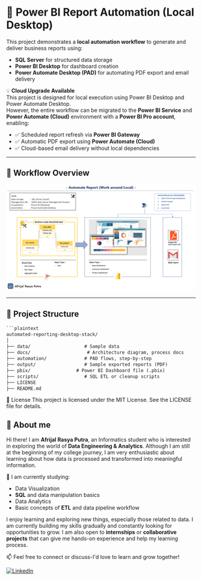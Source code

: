 # 🧾 Power BI Report Automation (Local Desktop)

This project demonstrates a **local automation workflow** to generate and deliver business reports using:
- **SQL Server** for structured data storage
- **Power BI Desktop** for dashboard creation
- **Power Automate Desktop (PAD)** for automating PDF export and email delivery

💡 **Cloud Upgrade Available**  
This project is designed for local execution using Power BI Desktop and Power Automate Desktop.  
However, the entire workflow can be migrated to the **Power BI Service** and **Power Automate (Cloud)** environment with a **Power BI Pro account**, enabling:

- ✅ Scheduled report refresh via **Power BI Gateway**
- ✅ Automatic PDF export using **Power Automate (Cloud)**
- ✅ Cloud-based email delivery without local dependencies
---

## 🧭 Workflow Overview

![Workflow Diagram](docs/Arsitektur-Project.png)

---

## 📁 Project Structure

    ```plaintext
    automated-reporting-desktop-stack/
    │
    ├── data/                    # Sample data
    ├── docs/                     # Architecture diagram, process docs
    ├── automation/              # PAD flows, step-by-step
    ├── output/                  # Sample exported reports (PDF)
    ├── pbix/                 # Power BI Dashboard file (.pbix)
    ├── scripts/                 # SQL ETL or cleanup scripts
    ├── LICENSE
    ├── README.md



📄 License
This project is licensed under the MIT License. See the LICENSE file for details.


## 🌟 About me

Hi there! I am **Afrijal Rasya Putra**, an Informatics student who is interested in exploring the world of **Data Engineering & Analytics**. Although I am still at the beginning of my college journey, I am very enthusiastic about learning about how data is processed and transformed into meaningful information.

📌 I am currently studying:
- Data Visualization
- **SQL** and data manipulation basics
- Data Analytics
- Basic concepts of **ETL** and data pipeline workflow

I enjoy learning and exploring new things, especially those related to data. I am currently building my skills gradually and constantly looking for opportunities to grow. I am also open to **internships** or **collaborative projects** that can give me hands-on experience and help my learning process.

📫 Feel free to connect or discuss-I'd love to learn and grow together!

[![LinkedIn](https://img.shields.io/badge/LinkedIn-0077B5?style=for-the-badge&logo=linkedin&logoColor=white)](https://www.linkedin.com/in/afrijalrasyaputra/)

